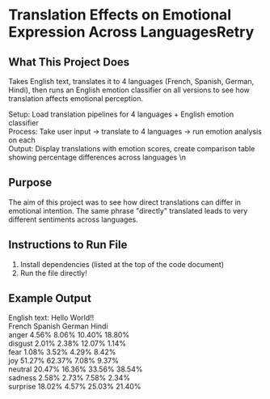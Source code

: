 # Translation Effects on Emotional Expression Across LanguagesRetry

## What This Project Does
Takes English text, translates it to 4 languages (French, Spanish, German, Hindi), then runs an English emotion classifier on all versions to see how translation affects emotional perception.  

Setup: Load translation pipelines for 4 languages + English emotion classifier  
Process: Take user input → translate to 4 languages → run emotion analysis on each  
Output: Display translations with emotion scores, create comparison table showing percentage differences across languages \n

## Purpose
The aim of this project was to see how direct translations can differ in emotional intention. The same phrase "directly" translated leads to very different sentiments across languages.  

## Instructions to Run File
1. Install dependencies (listed at the top of the code document)  
2. Run the file directly!  

## Example Output
English text: Hello World!!  
         French Spanish  German   Hindi  
anger      4.56%   8.06%  10.40%  18.80%   
disgust    2.01%   2.38%  12.07%   1.14%   
fear       1.08%   3.52%   4.29%   8.42%   
joy       51.27%  62.37%   7.08%   9.37%   
neutral   20.47%  16.36%  33.56%  38.54%   
sadness    2.58%   2.73%   7.58%   2.34%   
surprise  18.02%   4.57%  25.03%  21.40%   



